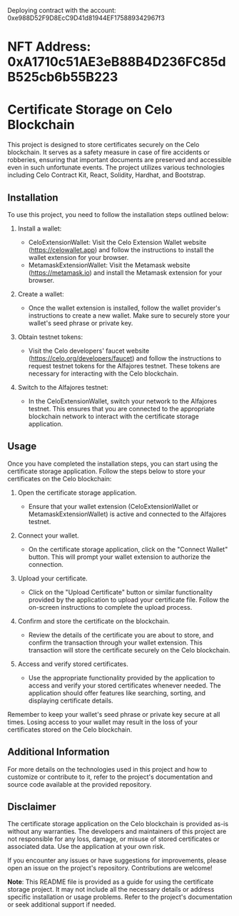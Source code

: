 

Deploying contract with the account:  0xe988D52F9D8EcC9D41d81944EF175889342967f3
# NFT Address:  0xA1710c51AE3eB88B4D236FC85dB525cb6b55B223

# Certificate Storage on Celo Blockchain

This project is designed to store certificates securely on the Celo blockchain. It serves as a safety measure in case of fire accidents or robberies, ensuring that important documents are preserved and accessible even in such unfortunate events. The project utilizes various technologies including Celo Contract Kit, React, Solidity, Hardhat, and Bootstrap.

## Installation

To use this project, you need to follow the installation steps outlined below:

1. Install a wallet:
   - CeloExtensionWallet: Visit the Celo Extension Wallet website (https://celowallet.app) and follow the instructions to install the wallet extension for your browser.
   - MetamaskExtensionWallet: Visit the Metamask website (https://metamask.io) and install the Metamask extension for your browser.

2. Create a wallet:
   - Once the wallet extension is installed, follow the wallet provider's instructions to create a new wallet. Make sure to securely store your wallet's seed phrase or private key.

3. Obtain testnet tokens:
   - Visit the Celo developers' faucet website (https://celo.org/developers/faucet) and follow the instructions to request testnet tokens for the Alfajores testnet. These tokens are necessary for interacting with the Celo blockchain.

4. Switch to the Alfajores testnet:
   - In the CeloExtensionWallet, switch your network to the Alfajores testnet. This ensures that you are connected to the appropriate blockchain network to interact with the certificate storage application.

## Usage

Once you have completed the installation steps, you can start using the certificate storage application. Follow the steps below to store your certificates on the Celo blockchain:

1. Open the certificate storage application.
   - Ensure that your wallet extension (CeloExtensionWallet or MetamaskExtensionWallet) is active and connected to the Alfajores testnet.

2. Connect your wallet.
   - On the certificate storage application, click on the "Connect Wallet" button. This will prompt your wallet extension to authorize the connection.

3. Upload your certificate.
   - Click on the "Upload Certificate" button or similar functionality provided by the application to upload your certificate file. Follow the on-screen instructions to complete the upload process.

4. Confirm and store the certificate on the blockchain.
   - Review the details of the certificate you are about to store, and confirm the transaction through your wallet extension. This transaction will store the certificate securely on the Celo blockchain.

5. Access and verify stored certificates.
   - Use the appropriate functionality provided by the application to access and verify your stored certificates whenever needed. The application should offer features like searching, sorting, and displaying certificate details.

Remember to keep your wallet's seed phrase or private key secure at all times. Losing access to your wallet may result in the loss of your certificates stored on the Celo blockchain.

## Additional Information

For more details on the technologies used in this project and how to customize or contribute to it, refer to the project's documentation and source code available at the provided repository.

## Disclaimer

The certificate storage application on the Celo blockchain is provided as-is without any warranties. The developers and maintainers of this project are not responsible for any loss, damage, or misuse of stored certificates or associated data. Use the application at your own risk.

If you encounter any issues or have suggestions for improvements, please open an issue on the project's repository. Contributions are welcome!

**Note**: This README file is provided as a guide for using the certificate storage project. It may not include all the necessary details or address specific installation or usage problems. Refer to the project's documentation or seek additional support if needed.
